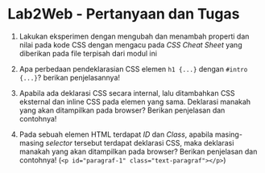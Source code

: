# Lab2Web - Pertanyaan dan Tugas

1. Lakukan eksperimen dengan mengubah dan menambah properti dan nilai pada kode CSS dengan mengacu pada _CSS Cheat Sheet_ yang diberikan pada file terpisah dari modul ini

2. Apa perbedaan pendeklarasian CSS elemen `h1 {...}` dengan `#intro {...}`? berikan penjelasannya!

3. Apabila ada deklarasi CSS secara internal, lalu ditambahkan CSS eksternal dan inline CSS pada elemen yang sama. Deklarasi manakah yang akan ditampilkan pada browser? Berikan penjelasan dan contohnya!

4. Pada sebuah elemen HTML terdapat _ID_ dan _Class_, apabila masing-masing _selector_ tersebut terdapat deklarasi CSS, maka deklarasi manakah yang akan ditampilkan pada browser? Berikan penjelasan dan contohnya! (`<p id="paragraf-1" class="text-paragraf"></p>`)
